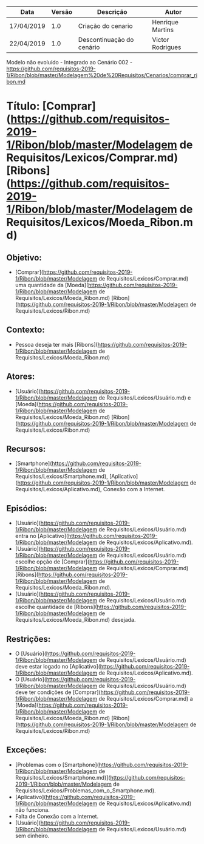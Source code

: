| Data       | Versão | Descrição                 | Autor            |
| ---------- | ------ | ------------------------- | ---------------- |
| 17/04/2019 | 1.0    | Criação do cenario        | Henrique Martins |
| 22/04/2019 | 1.0    | Descontinuação do cenário | Victor Rodrigues |


Modelo não evoluído - Integrado ao Cenário 002 - https://github.com/requisitos-2019-1/Ribon/blob/master/Modelagem%20de%20Requisitos/Cenarios/comprar_ribon.md

# Título: [Comprar](https://github.com/requisitos-2019-1/Ribon/blob/master/Modelagem de Requisitos/Lexicos/Comprar.md) [Ribons](https://github.com/requisitos-2019-1/Ribon/blob/master/Modelagem de Requisitos/Lexicos/Moeda_Ribon.md)

## Objetivo:

- [Comprar](https://github.com/requisitos-2019-1/Ribon/blob/master/Modelagem de Requisitos/Lexicos/Comprar.md) uma quantidade da [Moeda](https://github.com/requisitos-2019-1/Ribon/blob/master/Modelagem de Requisitos/Lexicos/Moeda_Ribon.md) [Ribon](https://github.com/requisitos-2019-1/Ribon/blob/master/Modelagem de Requisitos/Lexicos/Ribon.md)

## Contexto:

- Pessoa deseja ter mais [Ribons](https://github.com/requisitos-2019-1/Ribon/blob/master/Modelagem de Requisitos/Lexicos/Moeda_Ribon.md)

## Atores:

- [Usuário](https://github.com/requisitos-2019-1/Ribon/blob/master/Modelagem de Requisitos/Lexicos/Usuário.md) e [Moeda](https://github.com/requisitos-2019-1/Ribon/blob/master/Modelagem de Requisitos/Lexicos/Moeda_Ribon.md) [Ribon](https://github.com/requisitos-2019-1/Ribon/blob/master/Modelagem de Requisitos/Lexicos/Ribon.md)

## Recursos:

- [Smartphone](https://github.com/requisitos-2019-1/Ribon/blob/master/Modelagem de Requisitos/Lexicos/Smartphone.md), [Aplicativo](https://github.com/requisitos-2019-1/Ribon/blob/master/Modelagem de Requisitos/Lexicos/Aplicativo.md), Conexão com a Internet.

## Episódios:

- [Usuário](https://github.com/requisitos-2019-1/Ribon/blob/master/Modelagem de Requisitos/Lexicos/Usuário.md) entra no [Aplicativo](https://github.com/requisitos-2019-1/Ribon/blob/master/Modelagem de Requisitos/Lexicos/Aplicativo.md).
- [Usuário](https://github.com/requisitos-2019-1/Ribon/blob/master/Modelagem de Requisitos/Lexicos/Usuário.md) escolhe opção de [Comprar](https://github.com/requisitos-2019-1/Ribon/blob/master/Modelagem de Requisitos/Lexicos/Comprar.md) [Ribons](https://github.com/requisitos-2019-1/Ribon/blob/master/Modelagem de Requisitos/Lexicos/Moeda_Ribon.md).
- [Usuário](https://github.com/requisitos-2019-1/Ribon/blob/master/Modelagem de Requisitos/Lexicos/Usuário.md) escolhe quantidade de [Ribons](https://github.com/requisitos-2019-1/Ribon/blob/master/Modelagem de Requisitos/Lexicos/Moeda_Ribon.md) desejada.

## Restrições:

- O [Usuário](https://github.com/requisitos-2019-1/Ribon/blob/master/Modelagem de Requisitos/Lexicos/Usuário.md) deve estar logado no [Aplicativo](https://github.com/requisitos-2019-1/Ribon/blob/master/Modelagem de Requisitos/Lexicos/Aplicativo.md).
- O [Usuário](https://github.com/requisitos-2019-1/Ribon/blob/master/Modelagem de Requisitos/Lexicos/Usuário.md) deve ter condições de [Comprar](https://github.com/requisitos-2019-1/Ribon/blob/master/Modelagem de Requisitos/Lexicos/Comprar.md) a [Moeda](https://github.com/requisitos-2019-1/Ribon/blob/master/Modelagem de Requisitos/Lexicos/Moeda_Ribon.md) [Ribon](https://github.com/requisitos-2019-1/Ribon/blob/master/Modelagem de Requisitos/Lexicos/Ribon.md)

## Exceções:

- [Problemas com o [Smartphone](https://github.com/requisitos-2019-1/Ribon/blob/master/Modelagem de Requisitos/Lexicos/Smartphone.md)](https://github.com/requisitos-2019-1/Ribon/blob/master/Modelagem de Requisitos/Lexicos/Problemas_com_o_Smartphone.md).
- [Aplicativo](https://github.com/requisitos-2019-1/Ribon/blob/master/Modelagem de Requisitos/Lexicos/Aplicativo.md) não funciona.
- Falta de Conexão com a Internet.
- [Usuário](https://github.com/requisitos-2019-1/Ribon/blob/master/Modelagem de Requisitos/Lexicos/Usuário.md) sem dinheiro.
